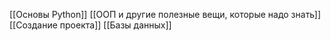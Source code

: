 [[Основы Python]]
[[ООП и другие полезные вещи, которые надо знать]]
[[Создание проекта]]
[[Базы данных]]

